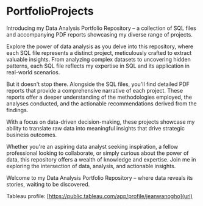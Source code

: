 # PortfolioProjects
Introducing my Data Analysis Portfolio Repository – a collection of SQL files and accompanying PDF reports showcasing my diverse range of projects.

Explore the power of data analysis as you delve into this repository, where each SQL file represents a distinct project, meticulously crafted to extract valuable insights. From analyzing complex datasets to uncovering hidden patterns, each SQL file reflects my expertise in SQL and its application in real-world scenarios.

But it doesn't stop there. Alongside the SQL files, you'll find detailed PDF reports that provide a comprehensive narrative of each project. These reports offer a deeper understanding of the methodologies employed, the analyses conducted, and the actionable recommendations derived from the findings.

With a focus on data-driven decision-making, these projects showcase my ability to translate raw data into meaningful insights that drive strategic business outcomes.

Whether you're an aspiring data analyst seeking inspiration, a fellow professional looking to collaborate, or simply curious about the power of data, this repository offers a wealth of knowledge and expertise. Join me in exploring the intersection of data, analysis, and actionable insights.

Welcome to my Data Analysis Portfolio Repository – where data reveals its stories, waiting to be discovered.

Tableau profile: [https://public.tableau.com/app/profile/jeanwanogho](url)
